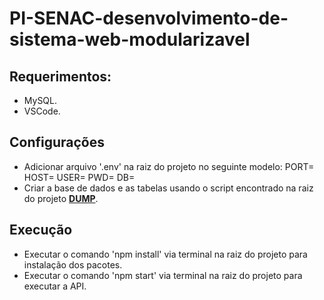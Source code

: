 # PI-SENAC-desenvolvimento-de-sistema-web-modularizavel

## Requerimentos:

- MySQL.
- VSCode.

## Configurações
  
- Adicionar arquivo '.env' na raiz do projeto no seguinte modelo:
PORT=
HOST=
USER=
PWD=
DB=
- Criar a base de dados e as tabelas usando o script encontrado na raiz do projeto [**DUMP**]([url](https://github.com/yuri-snke/PI-SENAC-desenvolvimento-de-sistema-web-modularizavel/blob/master/dump.sql)).

## Execução

- Executar o comando 'npm install' via terminal na raiz do projeto para instalação dos pacotes.
- Executar o comando 'npm start' via terminal na raiz do projeto para executar a API.
